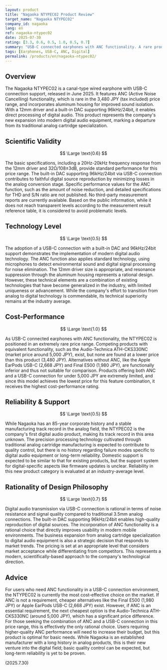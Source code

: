 ```yaml
---
layout: product
title: "Nagaoka NTYPEC02 Product Review"
target_name: "Nagaoka NTYPEC02"
company_id: nagaoka
lang: en
ref: nagaoka-ntypec02
date: 2025-07-30
rating: [3.3, 0.6, 0.5, 1.0, 0.5, 0.7]
summary: "USB-C connected earphones with ANC functionality. A rare product achieving ANC functionality with USB-C connection under 5,000 yen, providing excellent cost-performance while competing products with equivalent functionality are concentrated in higher price ranges."
tags: [Earphones, USB-C, ANC, Digital]
permalink: /products/en/nagaoka-ntypec02/
---
```


## Overview

The Nagaoka NTYPEC02 is a canal-type wired earphone with USB-C connection support, released in June 2025. It features ANC (Active Noise Cancelling) functionality, which is rare in the 3,480 JPY (tax included) price range, and incorporates aluminum housing for improved sound isolation. With a 12mm driver and a built-in DAC supporting 96kHz/24bit, it enables direct processing of digital audio. This product represents the company's new expansion into modern digital audio equipment, marking a departure from its traditional analog cartridge specialization.

## Scientific Validity

$$ \Large \text{0.6} $$

The basic specifications, including a 20Hz-20kHz frequency response from the 12mm driver and 32Ω/108±3dB, provide standard performance for this price range. The built-in DAC supporting 96kHz/24bit via USB-C connection contributes to faithful digital source reproduction by minimizing losses in the analog conversion stage. Specific performance values for the ANC function, such as the amount of noise reduction, and detailed specifications for THD and S/N ratio are not published. No third-party measurement reports are currently available. Based on the public information, while it does not reach transparent levels according to the measurement result reference table, it is considered to avoid problematic levels.

## Technology Level

$$ \Large \text{0.5} $$

The adoption of a USB-C connection with a built-in DAC and 96kHz/24bit support demonstrates the implementation of modern digital audio technology. The ANC function also applies standard technology, using microphones to detect environmental sound and digital signal processing for noise elimination. The 12mm driver size is appropriate, and resonance suppression through the aluminum housing represents a rational design. However, these technical elements are a combination of existing technologies that have become generalized in the industry, with limited uniqueness or advancement. While the company's effort to transition from analog to digital technology is commendable, its technical superiority remains at the industry average.

## Cost-Performance

$$ \Large \text{1.0} $$

As USB-C connected earphones with ANC functionality, the NTYPEC02 is positioned in an extremely rare price range. Competing products with equivalent functionality, such as the Audio-Technica ATH-CKS330NC (market price around 5,000 JPY), exist, but none are found at a lower price than this product (3,480 JPY). Alternatives without ANC, like the Apple EarPods USB-C (2,668 JPY) and Final E500 (1,980 JPY), are functionally inferior and thus not suitable for comparison. Products offering both ANC and a USB-C connection for under 5,000 JPY are extremely limited, and since this model achieves the lowest price for this feature combination, it receives the highest cost-performance rating.

## Reliability & Support

$$ \Large \text{0.5} $$

While Nagaoka has an 85-year corporate history and a stable manufacturing track record in the analog field, the NTYPEC02 is the company's first digital audio product, making its track record in this area unknown. The precision processing technology cultivated through traditional analog cartridge manufacturing is expected to contribute to quality control, but there is no history regarding failure modes specific to digital audio equipment or long-term reliability. Domestic support is expected to be similar to that for existing products, but the support system for digital-specific aspects like firmware updates is unclear. Reliability in this new product category is evaluated at an industry-average level.

## Rationality of Design Philosophy

$$ \Large \text{0.7} $$

Digital audio transmission via USB-C connection is rational in terms of noise resistance and signal quality compared to traditional 3.5mm analog connections. The built-in DAC supporting 96kHz/24bit enables high-quality reproduction of digital sources. The incorporation of ANC functionality is a rational choice that directly improves usability in modern mobile environments. The business expansion from analog cartridge specialization to digital audio equipment is also a strategic decision that responds to market trends. The pricing is set at an appropriate level that considers market acceptance while differentiating from competitors. This represents a modern, scientifically-based approach to the company's technological direction.

## Advice

For users who need ANC functionality in a USB-C connection environment, the NTYPEC02 is currently the most cost-effective choice on the market. If ANC is not a requirement, cheaper alternatives like the Final E500 (1,980 JPY) or Apple EarPods USB-C (2,668 JPY) exist. However, if ANC is an essential requirement, the next cheapest option is the Audio-Technica ATH-CKS330NC (around 5,000 JPY), which has a significant price difference. For those seeking the combination of ANC and a USB-C connection in this price range, this is effectively the only rational choice. Users requiring higher-quality ANC performance will need to increase their budget, but this product is optimal for basic needs. While Nagaoka is an established manufacturer with a long history in analog products, this is their new venture into the digital field; basic quality control can be expected, but long-term reliability is yet to be proven.

(2025.7.30)
